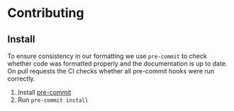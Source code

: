 # Contributing

## Install

To ensure consistency in our formatting we use `pre-commit` to check whether code was formatted properly and the documentation is up to date. On pull requests the CI checks whether all pre-commit hooks were run correctly.

1. Install [pre-commit](https://pre-commit.com/#post-commit)
2. Run `pre-commit install`
